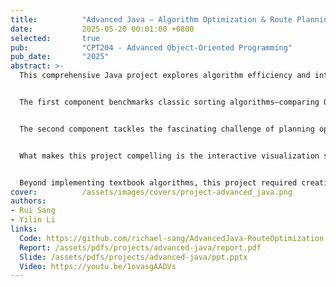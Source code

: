 ```yaml
---
title:          "Advanced Java – Algorithm Optimization & Route Planning Visualization"
date:           2025-05-20 00:01:00 +0800
selected:       true
pub:            "CPT204 - Advanced Object-Oriented Programming"
pub_date:       "2025"
abstract: >-
  This comprehensive Java project explores algorithm efficiency and intelligent route planning through two interconnected components that demonstrate advanced programming techniques and problem-solving capabilities.


  The first component benchmarks classic sorting algorithms—comparing QuickSort, MergeSort, HeapSort, and others across various data conditions. Performance metrics are presented in structured tables, revealing how algorithm choices impact real-world application performance. This analysis provides practical insights into computational complexity beyond theoretical Big-O notation.


  The second component tackles the fascinating challenge of planning optimal road trips across U.S. cities. I independently designed and implemented this routing system, which compares multiple pathfinding strategies: Dijkstra's Algorithm for guaranteed shortest paths, variations of the Traveling Salesman Problem for visiting multiple cities efficiently, and hybrid approaches that balance computation time with route quality.


  What makes this project compelling is the interactive visualization system that brings algorithms to life. Watch as Dijkstra's algorithm explores the road network, see how TSP heuristics make trade-offs between optimality and speed, and compare how different strategies navigate the same cross-country journey. The visualizations transform abstract algorithmic concepts into intuitive, visual problem-solving processes.


  Beyond implementing textbook algorithms, this project required creative problem-solving: designing efficient data structures for road networks, optimizing algorithm performance for real-time interaction, and creating clear visualizations that reveal algorithmic behavior. The result is both an educational tool that demystifies pathfinding algorithms and a practical system for planning actual road trips with quantifiable route comparisons.
cover:          /assets/images/covers/project-advanced_java.png
authors:
- Rui Sang
- Yilin Li 
links:
  Code: https://github.com/richael-sang/AdvancedJava-RouteOptimization
  Report: /assets/pdfs/projects/advanced-java/report.pdf
  Slide: /assets/pdfs/projects/advanced-java/ppt.pptx
  Video: https://youtu.be/1ovasgAADVs
---
```


